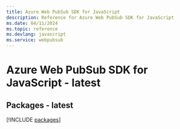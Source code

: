 ```yaml
---
title: Azure Web PubSub SDK for JavaScript
description: Reference for Azure Web PubSub SDK for JavaScript
ms.date: 04/11/2024
ms.topic: reference
ms.devlang: javascript
ms.service: webpubsub
---
```

# Azure Web PubSub SDK for JavaScript - latest
## Packages - latest
[!INCLUDE [packages](web-pubsub-index.md)]